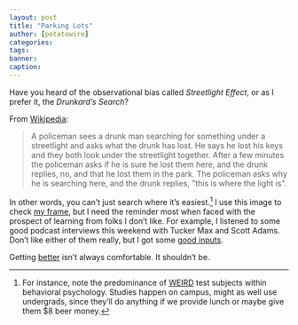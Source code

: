 ```yaml
---
layout: post
title: "Parking Lots"
author: [potatowire]
categories: 
tags: 
banner: 
caption: 
---
```


Have you heard of the observational bias called *Streetlight Effect*, or as I prefer it, the *Drunkard’s Search*?

From [Wikipedia][1]:

> A policeman sees a drunk man searching for something under a streetlight and asks what the drunk has lost. He says he lost his keys and they both look under the streetlight together. After a few minutes the policeman asks if he is sure he lost them here, and the drunk replies, no, and that he lost them in the park. The policeman asks why he is searching here, and the drunk replies, "this is where the light is".

In other words, you can’t just search where it’s easiest.[^1] I use this image to check [my frame][3], but I need the reminder most when faced with the prospect of learning from folks I don’t like. For example, I listened to some good podcast interviews this weekend with Tucker Max and Scott Adams. Don’t like either of them really, but I got some [good inputs][4].

Getting [better][5] isn’t always comfortable. It shouldn’t be.

[^1]:	For instance, note the predominance of [WEIRD][2] test subjects within behavioral psychology. Studies happen on campus, might as well use undergrads, since they’ll do anything if we provide lunch or maybe give them $8 beer money.

[1]:	https://en.m.wikipedia.org/wiki/Streetlight_effect
[2]:	http://boingboing.net/2010/07/05/psychological-resear.html
[3]:	https://with.thegra.in/changing-frames
[4]:	https://with.thegra.in/adjacent-possible
[5]:	https://with.thegra.in/better